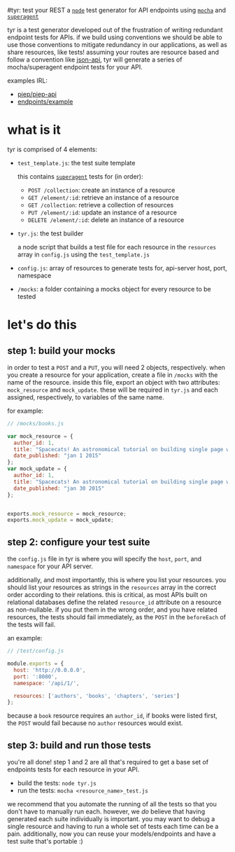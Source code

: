 #tyr: test your REST
a [`node`](http://nodejs.org/) test generator for API endpoints using [`mocha`](http://mochajs.org/) and [`superagent`](https://github.com/visionmedia/superagent)

tyr is a test generator developed out of the frustration of writing redundant endpoint tests for APIs. if we build using conventions we should be able to use those conventions to mitigate redundancy in our applications, as well as share resources, like tests! assuming your routes are resource based and follow a convention like [json-api](http://www.json-api.com), tyr will generate a series of mocha/superagent endpoint tests for your API.

examples IRL:
- [piep/piep-api](https://github.com/piep/piep-api/tree/master/test)
- [endpoints/example](https://github.com/endpoints/example/tree/master/test)

# what is it
tyr is comprised of 4 elements: 

- `test_template.js`: the test suite template

  this contains [`superagent`](https://github.com/visionmedia/superagent) tests for (in order):
    - `POST /collection`: create an instance of a resource
    - `GET /element/:id`: retrieve an instance of a resource
    - `GET /collection`: retrieve a collection of resources
    - `PUT /element/:id`: update an instance of a resource
    - `DELETE /element/:id`: delete an instance of a resource
  
- `tyr.js`: the test builder
  
  a node script that builds a test file for each resource in the `resources` array in `config.js` using the `test_template.js` 

- `config.js`: array of resources to generate tests for, api-server host, port, namespace
- `/mocks`: a folder containing a mocks object for every resource to be tested

# let's do this

## step 1: build your mocks

in order to test a `POST` and a `PUT`, you will need 2 objects, respectively. when you create a resource for your application, create a file in `/mocks` with the name of the resource. inside this file, export an object with two attributes: `mock_resource` and `mock_update`. these will be required in `tyr.js` and each assigned, respectively, to variables of the same name.

for example:

```js
// /mocks/books.js

var mock_resource = {
  author_id: 1,
  title: "Spacecats! An astronomical tutorial on building single page web applications with AngularJS",
  date_published: "jan 1 2015"
};
var mock_update = {
  author_id: 1,
  title: "Spacecats! An astronomical tutorial on building single page web applications with AngularJS",
  date_published: "jan 30 2015"
};


exports.mock_resource = mock_resource;
exports.mock_update = mock_update;
```

## step 2: configure your test suite

the `config.js` file in tyr is where you will specify the `host`, `port`, and `namespace` for your API server. 

additionally, and most importantly, this is where you list your resources. you should list your resources as strings in the `resources` array in the correct order according to their relations. this is  critical, as most APIs built on relational databases define the related `resource_id` attribute on a resource as non-nullable. if you put them in the wrong order, and you have related resources, the tests should fail immediately, as the `POST` in the `beforeEach` of the tests will fail.

an example:

```js
// /test/config.js

module.exports = {
  host: 'http://0.0.0.0',
  port: ':8080',
  namespace: '/api/1/',

  resources: ['authors', 'books', 'chapters', 'series']
};
```

because a `book` resource requires an `author_id`, if books were listed first, the `POST` would fail because no `author` resources would exist.

## step 3: build and run those tests

you're all done! step 1 and 2 are all that's required to get a base set of endpoints tests for each resource in your API.

- build the tests: `node tyr.js`
- run the tests: `mocha <resource_name>_test.js`

we recommend that you automate the running of all the tests so that you don't have to manually run each. however, we *do* believe that having generated each suite individually is important. you may want to debug a single resource and having to run a whole set of tests each time can be a pain. additionally, now you can reuse your models/endpoints and have a test suite that's portable :)
